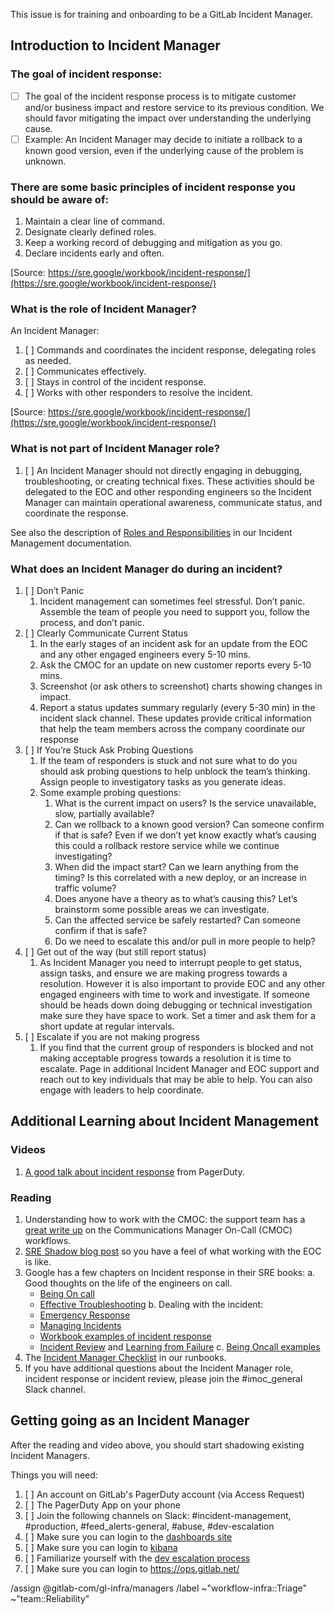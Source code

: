 <!-- title the issue: Incident Manager Onboarding - Team Member Name -->

This issue is for training and onboarding to be a GitLab Incident Manager.


## Introduction to Incident Manager

### The goal of incident response:

- [ ] The goal of the incident response process is to mitigate customer and/or business impact and restore service to its previous condition.  We should favor mitigating the impact over understanding the underlying cause.
- [ ] Example: An Incident Manager may decide to initiate a rollback to a known good version, even if the underlying cause of the problem is unknown.  

### There are some basic principles of incident response you should be aware of: 

1. Maintain a clear line of command.
1. Designate clearly defined roles.
1. Keep a working record of debugging and mitigation as you go.
1. Declare incidents early and often.

[Source: https://sre.google/workbook/incident-response/](https://sre.google/workbook/incident-response/)


### What is the role of Incident Manager?

An Incident Manager:

1. [ ] Commands and coordinates the incident response, delegating roles as needed. 
1. [ ] Communicates effectively.
1. [ ] Stays in control of the incident response.
1. [ ] Works with other responders to resolve the incident.

[Source: https://sre.google/workbook/incident-response/](https://sre.google/workbook/incident-response/)

### What is not part of Incident Manager role?

1. [ ] An Incident Manager should not directly engaging in debugging, troubleshooting, or creating technical fixes.  These activities should be delegated to the EOC and other responding engineers so the Incident Manager can maintain operational awareness, communicate status, and coordinate the response. 

See also the description of [Roles and Responsibilities](/handbook/engineering/infrastructure/incident-management/#roles-and-responsibilities) in our Incident Management documentation.

### What does an Incident Manager do during an incident?

1. [ ] Don’t Panic 
    1. Incident management can sometimes feel stressful.  Don’t panic.  Assemble the team of people you need to support you, follow the process, and don’t panic.
1. [ ] Clearly Communicate Current Status
    1. In the early stages of an incident ask for an update from the EOC and any other engaged engineers every 5-10 mins.  
    1. Ask the CMOC for an update on new customer reports every 5-10 mins.
    1. Screenshot (or ask others to screenshot) charts showing changes in impact.
    1. Report a status updates summary regularly (every 5-30 min) in the incident slack channel.  These updates provide critical information that help the team members across the company coordinate our response
1. [ ] If You’re Stuck Ask Probing Questions 
    1. If the team of responders is stuck and not sure what to do you should ask probing questions to help unblock the team’s thinking.  Assign people to investigatory tasks as you generate ideas.
    1. Some example probing questions:
        1. What is the current impact on users? Is the service unavailable, slow, partially available?
        1. Can we rollback to a known good version?  Can someone confirm if that is safe?  Even if we don’t yet know exactly what’s causing this could a rollback restore service while we continue investigating?
        1. When did the impact start?  Can we learn anything from the timing?  Is this correlated with a new deploy, or an increase in traffic volume?
        1. Does anyone have a theory as to what’s causing this?  Let’s brainstorm some possible areas we can investigate.
        1. Can the affected service be safely restarted?  Can someone confirm if that is safe? 
        1. Do we need to escalate this and/or pull in more people to help? 
1. [ ] Get out of the way (but still report status)
    1. As Incident Manager you need to interrupt people to get status, assign tasks, and ensure we are making progress towards a resolution.  However it is also important to provide EOC and any other engaged engineers with time to work and investigate.  If someone should be heads down doing debugging or technical investigation make sure they have space to work.   Set a timer and ask them for a short update at regular intervals.
1. [ ] Escalate if you are not making progress
    1. If you find that the current group of responders is blocked and not making acceptable progress towards a resolution it is time to escalate.  Page in additional Incident Manager and EOC support and reach out to key individuals that may be able to help.  You can also engage with leaders to help coordinate.





## Additional Learning about Incident Management 

### Videos
1. [A good talk about incident response](https://www.youtube.com/watch?v=4ZHFPiRXJls) from PagerDuty.

### Reading
1. Understanding how to work with the CMOC: the support team has a [great write up](/handbook/support/workflows/cmoc_workflows.html) on the Communications Manager On-Call (CMOC) workflows.
2. [SRE Shadow blog post](https://about.gitlab.com/blog/2020/04/13/lm-sre-shadow/) so you have a feel of what working with the EOC is like. 
3. Google has a few chapters on Incident response in their SRE books:
  a. Good thoughts on the life of the engineers on call.
   * [Being On call](https://sre.google/sre-book/being-on-call/)
   * [Effective Troubleshooting](https://sre.google/sre-book/effective-troubleshooting/)
  b. Dealing with the incident:
   * [Emergency Response](https://sre.google/sre-book/emergency-response/)
   * [Managing Incidents](https://sre.google/sre-book/managing-incidents/)
   * [Workbook examples of incident response](https://sre.google/workbook/incident-response/)
   * [Incident Review](https://sre.google/sre-book/postmortem-culture/) and [Learning from Failure](https://sre.google/workbook/postmortem-culture/)
  c. [Being Oncall examples](https://sre.google/workbook/on-call/)
4. The [Incident Manager Checklist](https://gitlab.com/gitlab-com/runbooks/-/blob/master/incidents/general_incidents.md#imoc-checklist) in our runbooks.
5. If you have additional questions about the Incident Manager role, incident response or incident review, please join the #imoc_general Slack channel.


## Getting going as an Incident Manager
After the reading and video above, you should start shadowing existing Incident Managers.  

Things you will need:
1. [ ] An account on GitLab's PagerDuty account (via Access Request)
2. [ ] The PagerDuty App on your phone
3. [ ] Join the following channels on Slack: #incident-management, #production, #feed_alerts-general, #abuse, #dev-escalation
5. [ ] Make sure you can login to the [dashboards site](https://dashboards.gitlab.net/d/RZmbBr7mk/gitlab-triage)
6. [ ] Make sure you can login to [kibana](https://log.gprd.gitlab.net/) 
7. [ ] Familiarize yourself with the [dev escalation process](/handbook/engineering/development/processes/Infra-Dev-Escalation/process.html)
8. [ ] Make sure you can login to https://ops.gitlab.net/


/assign @gitlab-com/gl-infra/managers 
/label ~"workflow-infra::Triage" ~"team::Reliability" 
